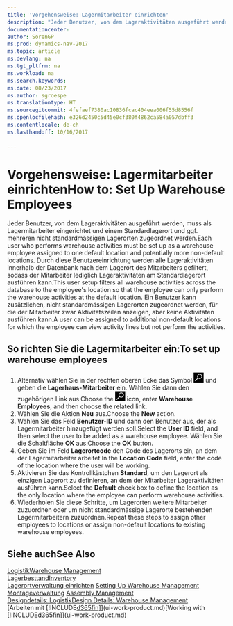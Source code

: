 ```yaml
---
title: 'Vorgehensweise: Lagermitarbeiter einrichten'
description: "Jeder Benutzer, von dem Lageraktivitäten ausgeführt werden, muss als Lagermitarbeiter eingerichtet und einem Standardlagerort und ggf. mehreren nicht standardmässigen Lagerorten zugeordnet werden."
documentationcenter: 
author: SorenGP
ms.prod: dynamics-nav-2017
ms.topic: article
ms.devlang: na
ms.tgt_pltfrm: na
ms.workload: na
ms.search.keywords: 
ms.date: 08/23/2017
ms.author: sgroespe
ms.translationtype: HT
ms.sourcegitcommit: 4fefaef7380ac10836fcac404eea006f55d8556f
ms.openlocfilehash: e326d2450c5d45e0cf380f4862ca584a057dbff3
ms.contentlocale: de-ch
ms.lasthandoff: 10/16/2017

---
```

# <a name="how-to-set-up-warehouse-employees"></a><span data-ttu-id="97e81-103">Vorgehensweise: Lagermitarbeiter einrichten</span><span class="sxs-lookup"><span data-stu-id="97e81-103">How to: Set Up Warehouse Employees</span></span>
<span data-ttu-id="97e81-104">Jeder Benutzer, von dem Lageraktivitäten ausgeführt werden, muss als Lagermitarbeiter eingerichtet und einem Standardlagerort und ggf. mehreren nicht standardmässigen Lagerorten zugeordnet werden.</span><span class="sxs-lookup"><span data-stu-id="97e81-104">Each user who performs warehouse activities must be set up as a warehouse employee assigned to one default location and potentially more non-default locations.</span></span> <span data-ttu-id="97e81-105">Durch diese Benutzereinrichtung werden alle Lageraktivitäten innerhalb der Datenbank nach dem Lagerort des Mitarbeiters gefiltert, sodass der Mitarbeiter lediglich Lageraktivitäten am Standardlagerort ausführen kann.</span><span class="sxs-lookup"><span data-stu-id="97e81-105">This user setup filters all warehouse activities across the database to the employee's location so that the employee can only perform the warehouse activities at the default location.</span></span> <span data-ttu-id="97e81-106">Ein Benutzer kann zusätzlichen, nicht standardmässigen Lagerorten zugeordnet werden, für die der Mitarbeiter zwar Aktivitätszeilen anzeigen, aber keine Aktivitäten ausführen kann.</span><span class="sxs-lookup"><span data-stu-id="97e81-106">A user can be assigned to additional non-default locations for which the employee can view activity lines but not perform the activities.</span></span>

## <a name="to-set-up-warehouse-employees"></a><span data-ttu-id="97e81-107">So richten Sie die Lagermitarbeiter ein:</span><span class="sxs-lookup"><span data-stu-id="97e81-107">To set up warehouse employees</span></span>  
1.  <span data-ttu-id="97e81-108">Alternativ wählen Sie in der rechten oberen Ecke das Symbol ![Nach Seite oder Bericht suchen](media/ui-search/search_small.png "Nach Seite oder Bericht suchen") und geben die **Lagerhaus-Mitarbeiter** ein. Wählen Sie dann den zugehörigen Link aus.</span><span class="sxs-lookup"><span data-stu-id="97e81-108">Choose the ![Search for Page or Report](media/ui-search/search_small.png "Search for Page or Report icon") icon, enter **Warehouse Employees**, and then choose the related link.</span></span>  
2. <span data-ttu-id="97e81-109">Wählen Sie die Aktion **Neu** aus.</span><span class="sxs-lookup"><span data-stu-id="97e81-109">Choose the **New** action.</span></span>  
3. <span data-ttu-id="97e81-110">Wählen Sie das Feld **Benutzer-ID** und dann den Benutzer aus, der als Lagermitarbeiter hinzugefügt werden soll.</span><span class="sxs-lookup"><span data-stu-id="97e81-110">Select the **User ID** field, and then select the user to be added as a warehouse employee.</span></span> <span data-ttu-id="97e81-111">Wählen Sie die Schaltfläche **OK** aus.</span><span class="sxs-lookup"><span data-stu-id="97e81-111">Choose the **OK** button.</span></span>  
6.  <span data-ttu-id="97e81-112">Geben Sie im Feld **Lagerortcode** den Code des Lagerorts ein, an dem der Lagermitarbeiter arbeitet.</span><span class="sxs-lookup"><span data-stu-id="97e81-112">In the **Location Code** field, enter the code of the location where the user will be working.</span></span>  
7.  <span data-ttu-id="97e81-113">Aktivieren Sie das Kontrollkästchen **Standard**, um den Lagerort als einzigen Lagerort zu definieren, an dem der Mitarbeiter Lageraktivitäten ausführen kann.</span><span class="sxs-lookup"><span data-stu-id="97e81-113">Select the **Default** check box to define the location as the only location where the employee can perform warehouse activities.</span></span>  
8.  <span data-ttu-id="97e81-114">Wiederholen Sie diese Schritte, um Lagerorten weitere Mitarbeiter zuzuordnen oder um nicht standardmässige Lagerorte bestehenden Lagermitarbeitern zuzuordnen.</span><span class="sxs-lookup"><span data-stu-id="97e81-114">Repeat these steps to assign other employees to locations or assign non-default locations to existing warehouse employees.</span></span>  

## <a name="see-also"></a><span data-ttu-id="97e81-115">Siehe auch</span><span class="sxs-lookup"><span data-stu-id="97e81-115">See Also</span></span>  
[<span data-ttu-id="97e81-116">Logistik</span><span class="sxs-lookup"><span data-stu-id="97e81-116">Warehouse Management</span></span>](warehouse-manage-warehouse.md)  
[<span data-ttu-id="97e81-117">Lagerbesttand</span><span class="sxs-lookup"><span data-stu-id="97e81-117">Inventory</span></span>](inventory-manage-inventory.md)  
<span data-ttu-id="97e81-118">[Lagerortverwaltung einrichten](warehouse-setup-warehouse.md)   </span><span class="sxs-lookup"><span data-stu-id="97e81-118">[Setting Up Warehouse Management](warehouse-setup-warehouse.md)   </span></span>  
<span data-ttu-id="97e81-119">[Montageverwaltung](assembly-assemble-items.md)  </span><span class="sxs-lookup"><span data-stu-id="97e81-119">[Assembly Management](assembly-assemble-items.md)  </span></span>  
[<span data-ttu-id="97e81-120">Designdetails: Logistik</span><span class="sxs-lookup"><span data-stu-id="97e81-120">Design Details: Warehouse Management</span></span>](design-details-warehouse-management.md)  
<span data-ttu-id="97e81-121">[Arbeiten mit [!INCLUDE[d365fin](includes/d365fin_md.md)]](ui-work-product.md)</span><span class="sxs-lookup"><span data-stu-id="97e81-121">[Working with [!INCLUDE[d365fin](includes/d365fin_md.md)]](ui-work-product.md)</span></span>  

